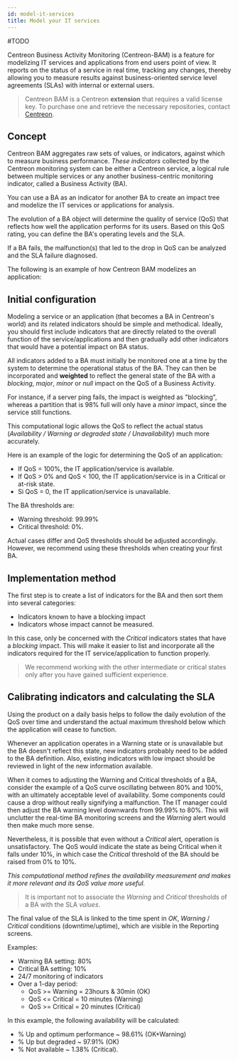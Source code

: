 ```yaml
---
id: model-it-services
title: Model your IT services
---
```


#TODO 

Centreon Business Activity Monitoring (Centreon-BAM) is a feature for modelizing
IT services and applications from end users point of view. It reports on the
status of a service in real time, tracking any changes, thereby allowing you to
measure results against business-oriented service level agreements (SLAs) with
internal or external users.

> Centreon BAM is a Centreon **extension** that requires a valid license key. To
> purchase one and retrieve the necessary repositories, contact
> [Centreon](sales@centreon.com).

## Concept

Centreon BAM aggregates raw sets of values, or indicators, against which to
measure business performance. *These indicators* collected by the Centreon
monitoring system can be either a Centreon service, a logical rule between
multiple services or any another business-centric monitoring indicator, called a
Business Activity (BA).

You can use a BA as an indicator for another BA to create an impact tree and
modelize the IT services or applications for analysis.

The evolution of a BA object will determine the quality of service (QoS) that
reflects how well the application performs for its users. Based on this QoS
rating, you can define the BA's operating levels and the SLA.

If a BA fails, the malfunction(s) that led to the drop in QoS can be analyzed
and the SLA failure diagnosed.

The following is an example of how Centreon BAM modelizes an application:

## Initial configuration

Modeling a service or an application (that becomes a BA in Centreon's world) and
its related indicators should be simple and methodical. Ideally, you should
first include indicators that are directly related to the overall function of
the service/applications and then gradually add other indicators that would have
a potential impact on BA status.

All indicators added to a BA must initially be monitored one at a time by the
system to determine the operational status of the BA. They can then be
incorporated and **weighted** to reflect the general state of the BA with a
*blocking*, *major*, *minor* or *null* impact on the QoS of a Business Activity.

For instance, if a server ping fails, the impact is weighted as "blocking",
whereas a partition that is 98% full will only have a *minor* impact, since the
service still functions.

This computational logic allows the QoS to reflect the actual status
(*Availability / Warning or degraded state / Unavailability*) much more
accurately.

Here is an example of the logic for determining the QoS of an application:

  - If QoS = 100%, the IT application/service is available.
  - If QoS \> 0% and QoS \< 100, the IT application/service is in a Critical or
    at-risk state.
  - Si QoS = 0, the IT application/service is unavailable.

The BA thresholds are:

  - Warning threshold: 99.99%
  - Critical threshold: 0%.

Actual cases differ and QoS thresholds should be adjusted accordingly. However,
we recommend using these thresholds when creating your first BA.

## Implementation method

The first step is to create a list of indicators for the BA and then sort them
into several categories:

  - Indicators known to have a blocking impact
  - Indicators whose impact cannot be measured.

In this case, only be concerned with the *Critical* indicators states that have
a *blocking* impact. This will make it easier to list and incorporate all the
indicators required for the IT service/application to function properly.

> We recommend working with the other intermediate or critical states only after
> you have gained sufficient experience.

## Calibrating indicators and calculating the SLA

Using the product on a daily basis helps to follow the daily evolution of the
QoS over time and understand the actual maximum threshold below which the
application will cease to function.

Whenever an application operates in a Warning state or is unavailable but the BA
doesn't reflect this state, new indicators probably need to be added to the BA
definition. Also, existing indicators with low impact should be reviewed in
light of the new information available.

When it comes to adjusting the Warning and Critical thresholds of a BA, consider
the example of a QoS curve oscillating between 80% and 100%, with an ultimately
acceptable level of availability. Some components could cause a drop without
really signifying a malfunction. The IT manager could then adjust the BA warning
level downwards from 99.99% to 80%. This will unclutter the real-time BA
monitoring screens and the *Warning* alert would then make much more sense.

Nevertheless, it is possible that even without a *Critical* alert, operation is
unsatisfactory. The QoS would indicate the state as being Critical when it falls
under 10%, in which case the *Critical* threshold of the BA should be raised
from 0% to 10%.

*This computational method refines the availability measurement and makes it
more relevant and its QoS value more useful.*

> It is important not to associate the *Warning* and *Critical* thresholds of a
> BA with the SLA *values*.

The final value of the SLA is linked to the time spent in *OK*, *Warning* /
*Critical* conditions (downtime/uptime), which are visible in the Reporting
screens.

Examples:

  - Warning BA setting: 80%
  - Critical BA setting: 10%
  - 24/7 monitoring of indicators
  - Over a 1-day period:
      - QoS \>= Warning = 23hours & 30min (OK)
      - QoS \<= Critical = 10 minutes (Warning)
      - QoS \>= Critical = 20 minutes (Critical)

In this example, the following availability will be calculated:

  - % Up and optimum performance \~ 98.61% (OK+Warning)
  - % Up but degraded \~ 97.91% (OK)
  - % Not available \~ 1.38% (Critical).

